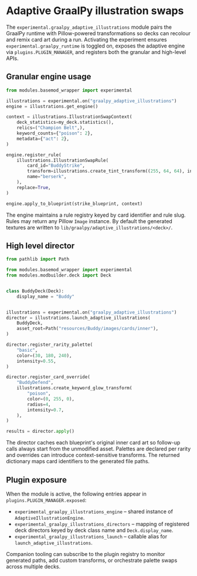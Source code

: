 # Adaptive GraalPy illustration swaps

The `experimental.graalpy_adaptive_illustrations` module pairs the GraalPy
runtime with Pillow-powered transformations so decks can recolour and remix card
art during a run.  Activating the experiment ensures
`experimental.graalpy_runtime` is toggled on, exposes the adaptive engine via
`plugins.PLUGIN_MANAGER`, and registers both the granular and high-level APIs.

## Granular engine usage

```python
from modules.basemod_wrapper import experimental

illustrations = experimental.on("graalpy_adaptive_illustrations")
engine = illustrations.get_engine()

context = illustrations.IllustrationSwapContext(
    deck_statistics=my_deck.statistics(),
    relics=("Champion Belt",),
    keyword_counts={"poison": 2},
    metadata={"act": 2},
)

engine.register_rule(
    illustrations.IllustrationSwapRule(
        card_id="BuddyStrike",
        transform=illustrations.create_tint_transform((255, 64, 64), intensity=0.6),
        name="berserk",
    ),
    replace=True,
)

engine.apply_to_blueprint(strike_blueprint, context)
```

The engine maintains a rule registry keyed by card identifier and rule slug.
Rules may return any Pillow `Image` instance.  By default the generated textures
are written to `lib/graalpy/adaptive_illustrations/<deck>/`.

## High level director

```python
from pathlib import Path

from modules.basemod_wrapper import experimental
from modules.modbuilder.deck import Deck


class BuddyDeck(Deck):
    display_name = "Buddy"


illustrations = experimental.on("graalpy_adaptive_illustrations")
director = illustrations.launch_adaptive_illustrations(
    BuddyDeck,
    asset_root=Path("resources/Buddy/images/cards/inner"),
)

director.register_rarity_palette(
    "basic",
    color=(30, 180, 240),
    intensity=0.55,
)

director.register_card_override(
    "BuddyDefend",
    illustrations.create_keyword_glow_transform(
        "poison",
        color=(0, 255, 0),
        radius=4,
        intensity=0.7,
    ),
)

results = director.apply()
```

The director caches each blueprint's original inner card art so follow-up calls
always start from the unmodified asset.  Palettes are declared per rarity and
overrides can introduce context-sensitive transforms.  The returned dictionary
maps card identifiers to the generated file paths.

## Plugin exposure

When the module is active, the following entries appear in
`plugins.PLUGIN_MANAGER.exposed`:

- `experimental_graalpy_illustrations_engine` – shared instance of
  `AdaptiveIllustrationEngine`.
- `experimental_graalpy_illustrations_directors` – mapping of registered deck
  directors keyed by deck class name and `Deck.display_name`.
- `experimental_graalpy_illustrations_launch` – callable alias for
  `launch_adaptive_illustrations`.

Companion tooling can subscribe to the plugin registry to monitor generated
paths, add custom transforms, or orchestrate palette swaps across multiple
decks.
